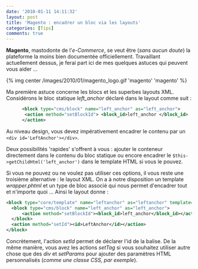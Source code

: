 ```yaml
---
date: '2010-01-11 14:11:32'
layout: post
title: 'Magento : encadrer un bloc via les layouts'
categories: [Tips]
comments: true
---
```


**Magento**, mastodonte de l'_e-Commerce_, se veut être (_sans aucun doute_) la plateforme la moins bien documentée officiellement. Travaillant actuellement dessus, je ferai part ici de mes quelques astuces qui peuvent vous aider ...

{% img center /images/2010/01/magento_logo.gif 'magento' 'magento' %}

Ma première astuce concerne les blocs et les superbes layouts XML. Considérons le bloc statique *left_anchor* déclaré dans le layout comme suit :

``` xml
      <block type="cms/block" name="left_anchor" as="left_anchor">
       <action method="setBlockId"> <block_id>left_anchor </block_id>
      </action>
```


Au niveau design, vous devez impérativement encadrer le contenu par un `<div id='LeftAnchor'></div>`.

Deux possibilités 'rapides' s'offrent à vous : ajouter le conteneur directement dans le contenu du bloc statique ou encore encadrer le `$this->getChildHtml('left_anchor')` dans le template HTML si vous le pouvez.

Si vous ne pouvez ou ne voulez pas utiliser ces options, il vous reste une troisième alternative : le layout XML. On a à notre disposition un template _wrapper.phtml_ et un type de bloc associé qui nous permet d'encadrer tout et n'importe quoi ... Ainsi le layout donne :

``` xml
<block type="core/template" name="leftanchor" as="leftanchor" template="page/html/wrapper.phtml">
  <block type="cms/block" name="left_anchor" as="left_anchor">
      <action method="setBlockId"><block_id>left_anchor</block_id></action>
  </block>
  <action method="setId"><id>LeftAnchor</id></action>
</block>
```

Concrètement, l'action _setId_ permet de déclarer l'id de la balise. De la même manière, vous avez les actions _setTag_ si vous souhaitez utiliser autre chose que des _div_ et _setParams_ pour ajouter des paramètres HTML personnalisés (_comme une classe CSS, par exemple_).
